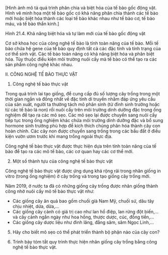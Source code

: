 [Hình ảnh mô tả quá trình phân chia và biệt hóa của tế bào gốc động vật. Hình vẽ minh họa một tế bào gốc có khả năng phân chia thành các tế bào mới hoặc biệt hóa thành các loại tế bào khác nhau như tế bào cơ, tế bào máu, và tế bào thần kinh.]

Hình 21.4. Khả năng biệt hóa và tự làm mới của tế bào gốc động vật

Cơ sở khoa học của công nghệ tế bào là tính toàn năng của tế bào. Mỗi tế bào chứa hệ gene của tế bào quy định tất cả các đặc tính và tính trạng của cơ thể sinh vật. Các tế bào toàn năng có khả năng biệt hóa và phân biệt hóa. Tùy thuộc điều kiện môi trường nuôi cấy mà tế bào có thể tạo ra các sản phẩm công nghệ khác nhau.

II. CÔNG NGHỆ TẾ BÀO THỰC VẬT

1. Công nghệ tế bào thực vật

Trong quá trình lai tạo giống, để cung cấp đủ số lượng cây trồng trong một thời gian ngắn và đồng nhất về đặc tính di truyền nhằm đáp ứng yêu cầu của sản xuất, người ta thường tách mô phân sinh (từ đỉnh sinh trưởng hoặc từ các tế bào lá non) rồi nuôi cấy trên môi trường dinh dưỡng đặc trong ống nghiệm để tạo ra các mô sẹo. Các mô sẹo lại được chuyển sang nuôi cấy tiếp tục trong ống nghiệm khác chứa môi trường dinh dưỡng đặc và bổ sung hormone sinh trưởng phù hợp để kích thích chúng phân hóa thành cây con hoàn chỉnh. Các cây non được chuyển sang trồng trong các bầu đất ở điều kiện vườn ươm trước khi mang trồng ngoài thực địa.

Công nghệ tế bào thực vật được thực hiện dựa trên tính toàn năng của tế bào để tạo ra các mô tế bào, các cơ quan hay các cơ thể mới.

2. Một số thành tựu của công nghệ tế bào thực vật

Công nghệ tế bào thực vật được ứng dụng khá rộng rãi trong nhân giống in vitro (trong ống nghiệm) ở cây trồng và trong tạo giống cây trồng mới.

Năm 2019, ở nước ta đã có những giống cây trồng được nhân giống thành công nhờ nuôi cấy mô tế bào thực vật như:
- Các giống cây ăn quả bao gồm chuối già Nam Mỹ, chuối sứ, dâu tây chịu nhiệt, dứa, dừa,...
- Các giống cây cảnh có giá trị cao như lan hồ điệp, lan rừng đột biến,... và cây cảnh ngắn ngày như hoa hồng, thược dược, cúc, đồng tiền,...
- Các giống cây dược liệu như đinh lăng, đẳng sâm, sâm Ngọc Linh,...

5. Hãy cho biết mô sẹo có thể phát triển thành bộ phận nào của cây con?

6. Trình bày tóm tắt quy trình thực hiện nhân giống cây trồng bằng công nghệ tế bào thực vật.